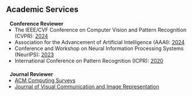 ## Academic Services
<!-- 
<h4 style="margin:0 10px 0;">Conference Reviewers</h4>

<ul style="margin:0 0 5px;">
  <li><a href="http://cvpr2023.thecvf.com/"><autocolor>IEEE/CVF Conference on Computer Vision and Pattern Recognition (CVPR) 2021-2023</autocolor></a></li>
  <li><a href="http://iccv2021.thecvf.com/"><autocolor>IEEE/CVF International Conference on Computer Vision (ICCV) 2021</autocolor></a></li>
  <li><a href="https://eccv2022.ecva.net/"><autocolor>European Conference on Computer Vision (ECCV) 2022</autocolor></a></li>
</ul> -->

<h4 style="margin:0 10px 0;"><strong>Conference Reviewer</strong></h4>

<ul style="margin:0 0 20px;">
  <li>The IEEE/CVF Conference on Computer Vision and Pattern Recognition (CVPR): <a href="https://cvpr.thecvf.com/" target="_blank"> 2024 </a></li>
  <li>Association for the Advancement of Artificial Intelligence (AAAI): <a href="https://aaai.org/aaai-conference/" target="_blank"> 2024 </a></li>
  <li>Conference and Workshop on Neural Information Processing Systems (NeurIPS): <a href="https://neurips.cc/Conferences/2023" target="_blank"> 2023 </a></li>
  <li>International Conference on Pattern Recognition (ICPR): <a href="https://www.micc.unifi.it/icpr2020/" target="_blank"> 2020 </a></li>
</ul>


<h4 style="margin:0 10px 0;"><strong>Journal Reviewer</strong></h4>

<ul style="margin:0 0 20px;">
  <li><a href="https://dl.acm.org/journal/csur" target="_blank"> ACM Computing Surveys </a></li>
  <li><a href="https://www.sciencedirect.com/journal/journal-of-visual-communication-and-image-representation" target="_blank"> Journal of Visual Communication and Image Representation </a></li>
</ul>

<!-- <h4 style="margin:0 10px 0;">Membership & Activities</h4>

<ul style="margin:0 0 20px;">
  <li><strong>[2019-present]</strong> Member of the <a href="https://www.amstat.org/" target="_blank"> American Statistical Association </a></li>
  <li><strong>[2019-present]</strong> Member of the <a href="https://www.biometricsociety.org/home" target="_blank"> International Biometric Society </a></li>
  <li><strong>[2021-2022]</strong> Chair of the <a href="https://nyu-medicine-cssa.github.io" target="_blank"> Chinese Student and Scholar Association (CSSA)</a> at Grossman School of Medicine, New York University</li>
</ul> -->
